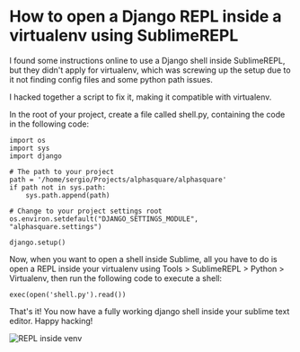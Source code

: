 # How to open a Django REPL inside a virtualenv using SublimeREPL
I found some instructions online to use a Django shell inside SublimeREPL, but they didn't apply for virtualenv, which was screwing up the setup due to it not finding config files and some python path issues.

I hacked together a script to fix it, making it compatible with virtualenv.


In the root of your project, create a file called shell.py, containing the code in the following code:

    import os
    import sys
    import django
    
    # The path to your project
    path = '/home/sergio/Projects/alphasquare/alphasquare'
    if path not in sys.path:
        sys.path.append(path)
    
    # Change to your project settings root
    os.environ.setdefault("DJANGO_SETTINGS_MODULE", "alphasquare.settings")
    
    django.setup()

Now, when you want to open a shell inside Sublime, all you have to do is open a REPL inside your virtualenv using Tools > SublimeREPL > Python > Virtualenv, then run the following code to execute a shell:

    exec(open('shell.py').read())
    
That's it! You now have a fully working django shell inside your sublime text editor. Happy hacking!

![REPL inside venv](http://i.imgur.com/ClQhazx.png)
